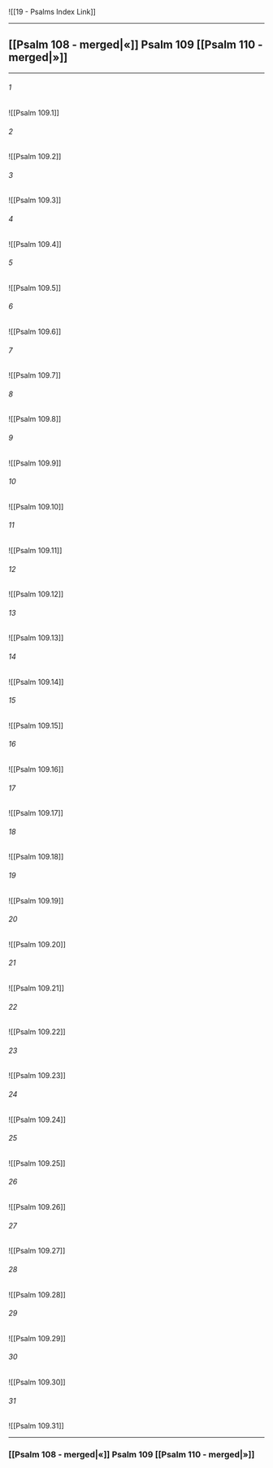 ![[19 - Psalms Index Link]]

---
##  [[Psalm 108 - merged|«]] Psalm 109 [[Psalm 110 - merged|»]]

---

###### 1
![[Psalm 109.1]] 

###### 2
![[Psalm 109.2]] 

###### 3
![[Psalm 109.3]] 

###### 4
![[Psalm 109.4]]

###### 5 
![[Psalm 109.5]] 

###### 6
![[Psalm 109.6]] 

###### 7
![[Psalm 109.7]] 

###### 8
![[Psalm 109.8]] 

###### 9
![[Psalm 109.9]] 

###### 10
![[Psalm 109.10]] 

###### 11
![[Psalm 109.11]] 

###### 12
![[Psalm 109.12]]

###### 13
![[Psalm 109.13]] 

###### 14
![[Psalm 109.14]] 

###### 15
![[Psalm 109.15]]

###### 16
![[Psalm 109.16]] 

###### 17
![[Psalm 109.17]]

###### 18
![[Psalm 109.18]] 

###### 19
![[Psalm 109.19]] 

###### 20
![[Psalm 109.20]]

###### 21
![[Psalm 109.21]] 

###### 22
![[Psalm 109.22]] 

###### 23
![[Psalm 109.23]]

###### 24
![[Psalm 109.24]] 

###### 25
![[Psalm 109.25]]

###### 26
![[Psalm 109.26]] 

###### 27
![[Psalm 109.27]] 

###### 28
![[Psalm 109.28]]

###### 29
![[Psalm 109.29]] 

###### 30
![[Psalm 109.30]] 

###### 31
![[Psalm 109.31]] 


---
###  [[Psalm 108 - merged|«]] Psalm 109 [[Psalm 110 - merged|»]]